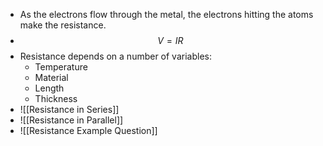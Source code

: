 - As the electrons flow through the metal, the electrons hitting the atoms make the resistance.
- $$V = IR$$
- Resistance depends on a number of variables:
	- Temperature
	- Material
	- Length
	- Thickness
- ![[Resistance in Series]]
- ![[Resistance in Parallel]]
- ![[Resistance Example Question]]